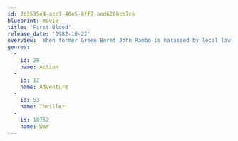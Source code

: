```yaml
---
id: 2b3535e4-acc3-46e5-8ff7-aed6260cb7ce
blueprint: movie
title: 'First Blood'
release_date: '1982-10-22'
overview: 'When former Green Beret John Rambo is harassed by local law enforcement and arrested for vagrancy, the Vietnam vet snaps, runs for the hills and rat-a-tat-tats his way into the action-movie hall of fame. Hounded by a relentless sheriff, Rambo employs heavy-handed guerilla tactics to shake the cops off his tail.'
genres:
  -
    id: 28
    name: Action
  -
    id: 12
    name: Adventure
  -
    id: 53
    name: Thriller
  -
    id: 10752
    name: War
---
```

